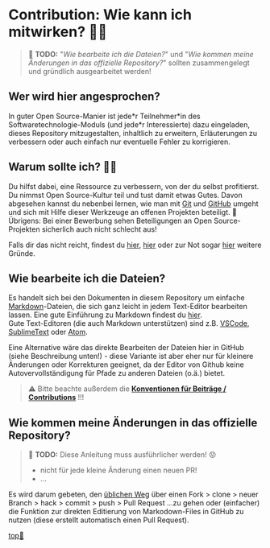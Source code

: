 # Contribution: Wie kann ich mitwirken? :woman_technologist:

> :construction: **TODO:** "_Wie bearbeite ich die Dateien?_" und "_Wie kommen meine Änderungen in das offizielle Repository?_" sollten zusammengelegt und gründlich ausgearbeitet werden!

## Wer wird hier angesprochen?

In guter Open Source-Manier ist jede\*r Teilnehmer\*in des Softwaretechnologie-Moduls (und jede\*r Interessierte) dazu eingeladen, dieses Repository mitzugestalten, inhaltlich zu erweitern, Erläuterungen zu verbessern oder auch einfach nur eventuelle Fehler zu korrigieren.

## Warum sollte ich? :man_shrugging:

Du hilfst dabei, eine Ressource zu verbessern, von der du selbst profitierst. Du nimmst Open Source-Kultur teil und tust damit etwas Gutes. Davon abgesehen kannst du nebenbei lernen, wie man mit [Git](https://git-scm.com/) und [GitHub](https://github.com) umgeht und sich mit Hilfe dieser Werkzeuge an offenen Projekten beteiligt. :raised_hands:   
Übrigens: Bei einer Bewerbung sehen Beteiligungen an Open Source-Projekten sicherlich auch nicht schlecht aus!

Falls dir das nicht reicht, findest du [hier](https://www.makeuseof.com/tag/people-contribute-open-source-projects/), [hier](https://opensource.com/life/15/12/why-open-source) oder zur Not sogar [hier](https://opensource.google/docs/why/) weitere Gründe.

## Wie bearbeite ich die Dateien?

Es handelt sich bei den Dokumenten in diesem Repository um einfache [Markdown](https://de.wikipedia.org/wiki/Markdown)-Dateien, die sich ganz leicht in jedem Text-Editor bearbeiten lassen. Eine gute Einführung zu Markdown findest du [hier](https://guides.github.com/features/mastering-markdown/).  
Gute Text-Editoren (die auch Markdown unterstützen) sind z.B. [VSCode](https://code.visualstudio.com/), [SublimeText](https://www.sublimetext.com/) oder [Atom](https://atom.io/).

Eine Alternative wäre das direkte Bearbeiten der Dateien hier in GitHub (siehe Beschreibung unten!) - diese Variante ist aber eher nur für kleinere Änderungen oder Korrekturen geeignet, da der Editor von Github keine Autovervollständigung für Pfade zu anderen Dateien (o.ä.) bietet.

> :warning: Bitte beachte außerdem die [**Konventionen für Beiträge / Contributions**](Konventionen.md) !!! 

## Wie kommen meine Änderungen in das offizielle Repository?

> :construction: **TODO:** Diese Anleitung muss ausführlicher werden! :worried:
> - nicht für jede kleine Änderung einen neuen PR!
> - ...

Es wird darum gebeten, den [üblichen Weg](https://opensource.guide/how-to-contribute/) über einen Fork > clone > neuer Branch > hack > commit > push > Pull Request ...zu gehen oder (einfacher) die Funktion zur direkten Editierung von Markodown-Files in GitHub zu nutzen (diese erstellt automatisch einen Pull Request).


<!-- Dieser Link sollte am Ende der Datei stehen! -->
<a class="top-link" href="#" title="Zum Anfang scrollen!">top:balloon:</a>
